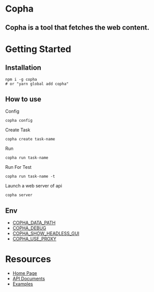 # Copha
## Copha is a tool that fetches the web content.

# Getting Started
## Installation
```
npm i -g copha
# or "yarn global add copha"
```

## How to use

Config
```
copha config
```

Create Task
```
copha create task-name
```

Run
```
copha run task-name
```

Run For Test
```
copha run task-name -t
```

Launch a web server of api
```
copha server
```

## Env
* [COPHA_DATA_PATH]()
* [COPHA_DEBUG]()
* [COPHA_SHOW_HEADLESS_GUI]()
* [COPHA_USE_PROXY]()

# Resources
* [Home Page](https://copha.net)
* [API Documents](https://copha.net/document)
* [Examples](https://copha.net/examples)
